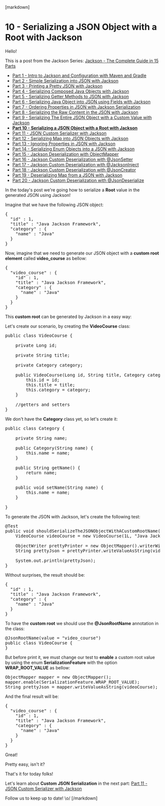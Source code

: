[markdown]
# 10 - Serializing a JSON Object with a Root with Jackson

Hello!

This is a post from the Jackson Series: [Jackson - The Complete Guide in 15 Parts](https://blog.hackingcode.io/jackson-java-tutorial-news-posts-videos)

- [Part 1 - Intro to Jackson and Configuration with Maven and Gradle](https://blog.hackingcode.io/jackson-java-tutorial-serialize-json-config-maven)
- [Part 2 - Simple Serialization into JSON with Jackson](https://blog.hackingcode.io/jackson-java-tutorial-serialization-to-json)
- [Part 3 - Printing a Pretty JSON with Jackson](https://blog.hackingcode.io/jackson-java-tutorial-serialization-to-pretty-json)
- [Part 4 - Serializing Composed Java Objects with Jackson](https://blog.hackingcode.io/jackson-java-tutorial-serialize-composed-java-object-to-json)
- [Part 5 - Serializing Getter Methods to JSON with Jackson](https://blog.hackingcode.io/jackson-java-tutorial-serialize-getter-methods-to-json)
- [Part 6 - Serializing Java Object into JSON using Fields with Jackson](https://blog.hackingcode.io/jackson-java-tutorial-serialize-fields-to-json)
- [Part 7 - Ordering Properties in JSON with Jackson Serialization](https://blog.hackingcode.io/jackson-java-tutorial-serialization-order-fields-to-json)
- [Part 8 - Serializing the Raw Content in the JSON with Jackson](https://blog.hackingcode.io/jackson-java-tutorial-serialize-raw-content-to-json)
- [Part 9 - Serializing The Entire JSON Object with a Custom Value with Jackson](https://blog.hackingcode.io/jackson-java-tutorial-custom-serialization-to-json)
- **[Part 10 - Serializing a JSON Object with a Root with Jackson](https://blog.hackingcode.io/jackson-java-tutorial-serialize-json-with-root)**
- [Part 11 - JSON Custom Serializer with Jackson](https://blog.hackingcode.io/jackson-java-tutorial-custom-serialization-to-json)
- [Part 12 - Serializing Map into JSON Objects with Jackson](https://blog.hackingcode.io/jackson-java-tutorial-serialize-map-to-json)
- [Part 13 - Ignoring Properties in JSON with Jackson](https://blog.hackingcode.io/jackson-java-tutorial-serialize-ignore-fields-to-json)
- [Part 14 - Serializing Enum Objects into a JSON with Jackson](https://blog.hackingcode.io/jackson-java-tutorial-serialize-enum-to-json)
- [Part 15 - Jackson Deserialization with ObjectMapper](https://blog.hackingcode.io/jackson-java-tutorial-deserialize-object-mapper-from-json)
- [Part 16 - Jackson Custom Deserialization with @JsonSetter](https://blog.hackingcode.io/jackson-java-tutorial-deserialize-json-to-custom-field)
- [Part 17 - Jackson Custom Deserialization with @JacksonInject](https://blog.hackingcode.io/jackson-java-tutorial-deserialize-json-injected-value)
- [Part 18 - Jackson Custom Deserialization with @JsonCreator](https://blog.hackingcode.io/jackson-java-tutorial-deserialize-json-to-custom-java-constructor)
- [Part 19 - Deserializing Map from a JSON with Jackson](https://blog.hackingcode.io/jackson-java-tutorial-deserialize-json-to-map)
- [Part 20 - Jackson Custom Deserialization with @JsonDeserialize](https://blog.hackingcode.io/jackson-java-tutorial-deserialize-json-with-custom-deserializer)

In the today's post we're going how to serialize a **Root** value in the generated JSON using Jackson!

Imagine that we have the following JSON object:

<pre class="lang:json">
{
  "id" : 1,
  "title" : "Java Jackson Framework",
  "category" : {
    "name" : "Java"
  }
}
</pre>

Now, imagine that we need to generate our JSON object with a **custom root element** called **video_course** as bellow:

<pre class="lang:json">
{
  "video_course" : {
    "id" : 1,
    "title" : "Java Jackson Framework",
    "category" : {
      "name" : "Java"
    }
  }
}
</pre>

This **custom root** can be generated by Jackson in a easy way:

Let's create our scenario, by creating the **VideoCourse** class:

<pre class="lang:java">
public class VideoCourse {

	private Long id;

	private String title;

	private Category category;

	public VideoCourse(Long id, String title, Category category) {
		this.id = id;
		this.title = title;
		this.category = category;
	}

	//getters and setters
}
</pre>

We don't have the **Category** class yet, so let's create it:

<pre class="lang:java">
public class Category {

	private String name;

	public Category(String name) {
		this.name = name;
	}

	public String getName() {
		return name;
	}

	public void setName(String name) {
		this.name = name;
	}

}
</pre>

To generate the JSON with Jackson, let's create the following test:

<pre class="lang:java">
@Test
public void shouldSerializeTheJSONObjectWithACustomRootName() throws Exception {
	VideoCourse videoCourse = new VideoCourse(1L, "Java Jackson Framework", new Category("Java"));

	ObjectWriter prettyPrinter = new ObjectMapper().writerWithDefaultPrettyPrinter();
	String prettyJson = prettyPrinter.writeValueAsString(videoCourse);

	System.out.println(prettyJson);
}
</pre>

Without surprises, the result should be:

<pre class="lang:json">
{
  "id" : 1,
  "title" : "Java Jackson Framework",
  "category" : {
    "name" : "Java"
  }
}
</pre>

To have the **custom root** we should use the **@JsonRootName** annotation in the class:

<pre class="lang:java">
@JsonRootName(value = "video_course")
public class VideoCourse {
}
</pre>

But before print it, we must change our test to **enable** a custom root value by using the enum **SerializationFeature** with the option **WRAP_ROOT_VALUE** as bellow:

<pre class="lang:java">
ObjectMapper mapper = new ObjectMapper();
mapper.enable(SerializationFeature.WRAP_ROOT_VALUE);
String prettyJson = mapper.writeValueAsString(videoCourse);
</pre>

And the final result will be:

<pre class="lang:json">
{
  "video_course" : {
    "id" : 1,
    "title" : "Java Jackson Framework",
    "category" : {
      "name" : "Java"
    }
  }
}
</pre>

Great!

Pretty easy, isn't it?

That's it for today folks!

Let's learn about **Custom JSON Serialization** in the next part: [Part 11 - JSON Custom Serializer with Jackson](https://blog.hackingcode.io/jackson-java-tutorial-custom-serialization-to-json)

Follow us to keep up to date! \o/
[/markdown]
